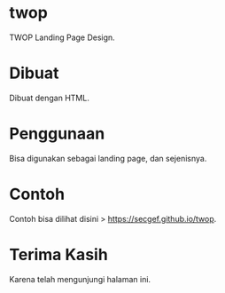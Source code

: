# twop
TWOP Landing Page Design.

# Dibuat
Dibuat dengan HTML.

# Penggunaan
Bisa digunakan sebagai landing page, dan sejenisnya.

# Contoh
Contoh bisa dilihat disini > https://secgef.github.io/twop.

# Terima Kasih
Karena telah mengunjungi halaman ini.
